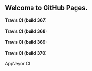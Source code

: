 ## Welcome to GitHub Pages.

#### Travis CI (build 367)

#### Travis CI (build 368)

#### Travis CI (build 369)

#### Travis CI (build 370)
AppVeyor CI
